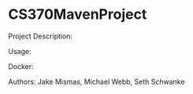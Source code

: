 # CS370MavenProject

Project Description:

Usage:

Docker:

Authors: Jake Mismas, Michael Webb, Seth Schwanke
